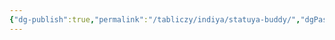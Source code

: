 ```yaml
---
{"dg-publish":true,"permalink":"/tabliczy/indiya/statuya-buddy/","dgPassFrontmatter":true}
---
```



